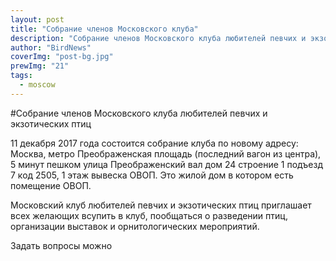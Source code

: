 ```yaml
---
layout: post
title: "Cобрание членов Московского клуба"
description: "Cобрание членов Московского клуба любителей певчих и экзотических птиц 11 декабря 2017 года"
author: "BirdNews"
coverImg: "post-bg.jpg"
prewImg: "21"
tags:
  - moscow
---
```


#Cобрание членов Московского клуба любителей певчих и экзотических птиц

11 декабря 2017 года состоится собрание клуба по новому адресу: Москва, метро Преображенская площадь (последний вагон из центра), 5 минут пешком улица Преображенский вал дом 24 строение 1 подъезд 7 код 2505, 1 этаж вывеска ОВОП. Это жилой дом в котором есть помещение ОВОП.

Московский клуб любителей певчих и экзотических птиц приглашает всех желающих всупить в клуб, пообщаться о разведении птиц, организации выставок и орнитологических мероприятий.


Задать вопросы можно
